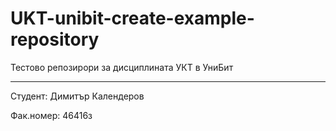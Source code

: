 # UKT-unibit-create-example-repository
Тестово репозирори за дисциплината УКТ в УниБит

----

Студент: Димитър Календеров

Фак.номер: 46416з
